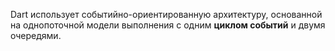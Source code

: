 <!--
title: Dart VM модель исполнения
date: 2015/08/05
id: 451b37a7-b826-408d-adbc-84cb7bfc9bd4
status: Готовится к публикации
not_ready: false
labels:
  - Label
-->

Dart использует событийно-ориентированную архитектуру, основанной на однопоточной модели выполнения с одним **циклом событий** и двумя очередями.
